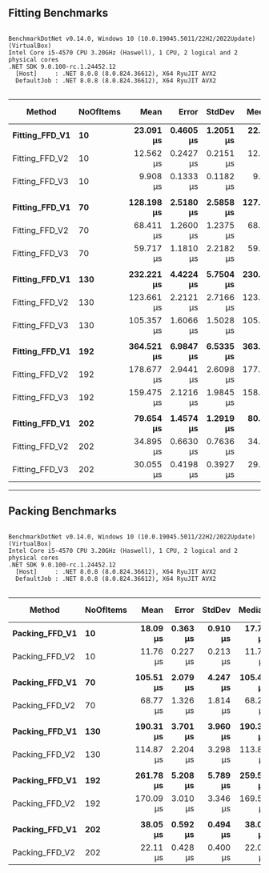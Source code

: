 ## Fitting Benchmarks
```

BenchmarkDotNet v0.14.0, Windows 10 (10.0.19045.5011/22H2/2022Update) (VirtualBox)
Intel Core i5-4570 CPU 3.20GHz (Haswell), 1 CPU, 2 logical and 2 physical cores
.NET SDK 9.0.100-rc.1.24452.12
  [Host]     : .NET 8.0.8 (8.0.824.36612), X64 RyuJIT AVX2
  DefaultJob : .NET 8.0.8 (8.0.824.36612), X64 RyuJIT AVX2


```
| Method         | NoOfItems | Mean       | Error     | StdDev    | Median     | Ratio | RatioSD | Gen0    | Allocated | Alloc Ratio |
|--------------- |---------- |-----------:|----------:|----------:|-----------:|------:|--------:|--------:|----------:|------------:|
| **Fitting_FFD_V1** | **10**        |  **23.091 μs** | **0.4605 μs** | **1.2051 μs** |  **22.663 μs** |  **1.00** |    **0.07** |  **1.9531** |   **5.99 KB** |        **1.00** |
| Fitting_FFD_V2 | 10        |  12.562 μs | 0.2427 μs | 0.2151 μs |  12.557 μs |  0.55 |    0.03 |  1.0529 |   3.26 KB |        0.54 |
| Fitting_FFD_V3 | 10        |   9.908 μs | 0.1333 μs | 0.1182 μs |   9.886 μs |  0.43 |    0.02 |  0.7477 |    2.3 KB |        0.38 |
|                |           |            |           |           |            |       |         |         |           |             |
| **Fitting_FFD_V1** | **70**        | **128.198 μs** | **2.5180 μs** | **2.5858 μs** | **127.988 μs** |  **1.00** |    **0.03** | **10.0098** |  **30.91 KB** |        **1.00** |
| Fitting_FFD_V2 | 70        |  68.411 μs | 1.2600 μs | 1.2375 μs |  68.635 μs |  0.53 |    0.01 |  4.5166 |  14.02 KB |        0.45 |
| Fitting_FFD_V3 | 70        |  59.717 μs | 1.1810 μs | 2.2182 μs |  59.333 μs |  0.47 |    0.02 |  3.1738 |   9.77 KB |        0.32 |
|                |           |            |           |           |            |       |         |         |           |             |
| **Fitting_FFD_V1** | **130**       | **232.221 μs** | **4.4224 μs** | **5.7504 μs** | **230.766 μs** |  **1.00** |    **0.03** | **17.8223** |  **54.98 KB** |        **1.00** |
| Fitting_FFD_V2 | 130       | 123.661 μs | 2.2121 μs | 2.7166 μs | 123.454 μs |  0.53 |    0.02 |  7.5684 |  23.92 KB |        0.44 |
| Fitting_FFD_V3 | 130       | 105.357 μs | 1.6066 μs | 1.5028 μs | 105.367 μs |  0.45 |    0.01 |  5.2490 |  16.39 KB |        0.30 |
|                |           |            |           |           |            |       |         |         |           |             |
| **Fitting_FFD_V1** | **192**       | **364.521 μs** | **6.9847 μs** | **6.5335 μs** | **363.258 μs** |  **1.00** |    **0.02** | **24.9023** |  **77.19 KB** |        **1.00** |
| Fitting_FFD_V2 | 192       | 178.677 μs | 2.9441 μs | 2.6098 μs | 177.678 μs |  0.49 |    0.01 | 10.7422 |  33.65 KB |        0.44 |
| Fitting_FFD_V3 | 192       | 159.475 μs | 2.1216 μs | 1.9845 μs | 158.870 μs |  0.44 |    0.01 |  7.3242 |  22.73 KB |        0.29 |
|                |           |            |           |           |            |       |         |         |           |             |
| **Fitting_FFD_V1** | **202**       |  **79.654 μs** | **1.4574 μs** | **1.2919 μs** |  **80.027 μs** |  **1.00** |    **0.02** |  **4.6387** |   **14.3 KB** |        **1.00** |
| Fitting_FFD_V2 | 202       |  34.895 μs | 0.6630 μs | 0.7636 μs |  34.790 μs |  0.44 |    0.01 |  4.2114 |  13.01 KB |        0.91 |
| Fitting_FFD_V3 | 202       |  30.055 μs | 0.4198 μs | 0.3927 μs |  29.987 μs |  0.38 |    0.01 |  4.2114 |  12.95 KB |        0.91 |

---

## Packing Benchmarks
```

BenchmarkDotNet v0.14.0, Windows 10 (10.0.19045.5011/22H2/2022Update) (VirtualBox)
Intel Core i5-4570 CPU 3.20GHz (Haswell), 1 CPU, 2 logical and 2 physical cores
.NET SDK 9.0.100-rc.1.24452.12
  [Host]     : .NET 8.0.8 (8.0.824.36612), X64 RyuJIT AVX2
  DefaultJob : .NET 8.0.8 (8.0.824.36612), X64 RyuJIT AVX2


```
| Method         | NoOfItems | Mean      | Error    | StdDev   | Median    | Ratio | RatioSD | Gen0    | Allocated | Alloc Ratio |
|--------------- |---------- |----------:|---------:|---------:|----------:|------:|--------:|--------:|----------:|------------:|
| **Packing_FFD_V1** | **10**        |  **18.09 μs** | **0.363 μs** | **0.910 μs** |  **17.78 μs** |  **1.00** |    **0.07** |  **2.0142** |   **6.25 KB** |        **1.00** |
| Packing_FFD_V2 | 10        |  11.76 μs | 0.227 μs | 0.213 μs |  11.72 μs |  0.65 |    0.03 |  1.4648 |   4.49 KB |        0.72 |
|                |           |           |          |          |           |       |         |         |           |             |
| **Packing_FFD_V1** | **70**        | **105.51 μs** | **2.079 μs** | **4.247 μs** | **105.43 μs** |  **1.00** |    **0.06** |  **9.7656** |  **30.09 KB** |        **1.00** |
| Packing_FFD_V2 | 70        |  68.77 μs | 1.326 μs | 1.814 μs |  68.21 μs |  0.65 |    0.03 |  7.5684 |  23.32 KB |        0.78 |
|                |           |           |          |          |           |       |         |         |           |             |
| **Packing_FFD_V1** | **130**       | **190.31 μs** | **3.701 μs** | **3.960 μs** | **190.36 μs** |  **1.00** |    **0.03** | **17.0898** |   **52.6 KB** |        **1.00** |
| Packing_FFD_V2 | 130       | 114.87 μs | 2.204 μs | 3.298 μs | 113.83 μs |  0.60 |    0.02 | 13.3057 |  40.94 KB |        0.78 |
|                |           |           |          |          |           |       |         |         |           |             |
| **Packing_FFD_V1** | **192**       | **261.78 μs** | **5.208 μs** | **5.789 μs** | **259.55 μs** |  **1.00** |    **0.03** | **23.4375** |  **72.77 KB** |        **1.00** |
| Packing_FFD_V2 | 192       | 170.09 μs | 3.010 μs | 3.346 μs | 169.57 μs |  0.65 |    0.02 | 18.3105 |  56.12 KB |        0.77 |
|                |           |           |          |          |           |       |         |         |           |             |
| **Packing_FFD_V1** | **202**       |  **38.05 μs** | **0.592 μs** | **0.494 μs** |  **38.01 μs** |  **1.00** |    **0.02** |  **5.2490** |  **16.12 KB** |        **1.00** |
| Packing_FFD_V2 | 202       |  22.11 μs | 0.428 μs | 0.400 μs |  22.02 μs |  0.58 |    0.01 |  4.6997 |  14.48 KB |        0.90 |
